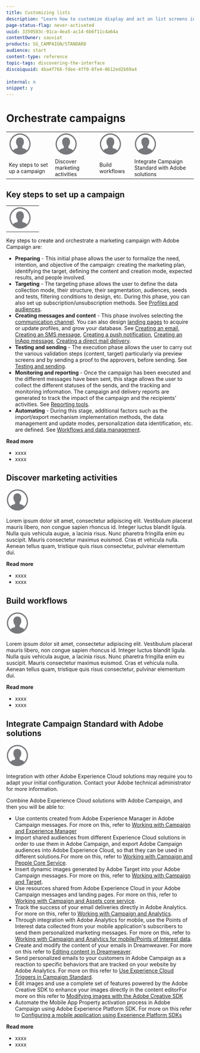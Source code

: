 ```yaml
---
title: Customizing lists
description: "Learn how to customize display and act on list screens in Adobe Campaign Standard:sorting, filtering, deleting or duplicating elements. Lists screens display elements of one or several given resources."
page-status-flag: never-activated
uuid: 3350583c-91ca-4ea5-ac14-6b6f11c4a64a
contentOwner: sauviat
products: SG_CAMPAIGN/STANDARD
audience: start
content-type: reference
topic-tags: discovering-the-interface
discoiquuid: 4ba4f766-fdee-4ff0-8fe4-0612ed2b69a4

internal: n
snippet: y
---
```


# Orchestrate campaigns

<table>
<tr>
    <td valign="top">
        <a href="../../start/using/work-with-audiences.md"><img width="60px" alt="conditions" src="assets/icon_profile.svg"/></a>
    </td>
    <td valign="top">
        <a href="../../api/using/creating-a-service.md"><img width="60px" alt="conditions" src="assets/icon_profile.svg"/></a>
    </td>
    <td valign="top">
        <a href="../../api/using/interacting-with-custom-resources.md"><img width="60px" alt="conditions" src="assets/icon_profile.svg"/></a>
    </td>
    <td valign="top">
        <a href="../../api/using/interacting-with-marketing-history.md"><img width="60px" alt="conditions" src="assets/icon_profile.svg"/></a>
    </td>
</tr>
<tr>
<td>Key steps to set up a campaign</td>
<td>Discover marketing activities</td>
<td>Build workflows</td>
<td>Integrate Campaign Standard with Adobe solutions</td>
</tr>
</table>

## Key steps to set up a campaign

<table><tr><td><img width="60px" alt="conditions" src="assets/icon_profile.svg"/></td><td></td></tr></table>

Key steps to create and orchestrate a marketing campaign with Adobe Campaign are:

* **Preparing** - This initial phase allows the user to formalize the need, intention, and objective of the campaign: creating the marketing plan, identifying the target, defining the content and creation mode, expected results, and people involved.
* **Targeting** - The targeting phase allows the user to define the data collection mode, their structure, their segmentation, audiences, seeds and tests, filtering conditions to design, etc. During this phase, you can also set up subscription/unsubscription methods. See [Profiles and audiences](../../audiences/using/about-profiles.md).
* **Creating messages and content** - This phase involves selecting the [communication channel](../../channels/using/discovering-communication-channels.md). You can also design [landing pages](../../channels/using/getting-started-with-landing-pages.md) to acquire or update profiles, and grow your database. See [Creating an email](../../channels/using/creating-an-email.md), [Creating an SMS message](../../channels/using/creating-an-sms-message.md), [Creating a push notification](../../channels/using/preparing-and-sending-a-push-notification.md), [Creating an InApp message](../../channels/using/about-in-app-messaging.md), [Creating a direct mail delivery](../../channels/using/creating-the-direct-mail.md).
* **Testing and sending** - The execution phase allows the user to carry out the various validation steps (content, target) particularly via preview screens and by sending a proof to the approvers, before sending. See [Testing and sending](../../sending/using/about-sending-messages-with-campaign.md).
* **Monitoring and reporting** - Once the campaign has been executed and the different messages have been sent, this stage allows the user to collect the different statuses of the sends, and the tracking and monitoring information. The campaign and delivery reports are generated to track the impact of the campaign and the recipients' activities. See [Reporting tools](../../reporting/using/about-dynamic-reports.md).
* **Automating** - During this stage, additional factors such as the import/export mechanism implementation methods, the data management and update modes, personalization data identification, etc. are defined. See [Workflows and data management](../../automating/using/discovering-workflows.md).

**Read more**

* xxxx
* xxxx

## Discover marketing activities

<img width="60px" alt="conditions" src="assets/icon_profile.svg"/>

Lorem ipsum dolor sit amet, consectetur adipiscing elit. Vestibulum placerat mauris libero, non congue sapien rhoncus id. Integer luctus blandit ligula. Nulla quis vehicula augue, a lacinia risus. Nunc pharetra fringilla enim eu suscipit. Mauris consectetur maximus euismod. Cras et vehicula nulla. Aenean tellus quam, tristique quis risus consectetur, pulvinar elementum dui.

**Read more**

* xxxx
* xxxx

## Build workflows

<img width="60px" alt="conditions" src="assets/icon_profile.svg"/>

Lorem ipsum dolor sit amet, consectetur adipiscing elit. Vestibulum placerat mauris libero, non congue sapien rhoncus id. Integer luctus blandit ligula. Nulla quis vehicula augue, a lacinia risus. Nunc pharetra fringilla enim eu suscipit. Mauris consectetur maximus euismod. Cras et vehicula nulla. Aenean tellus quam, tristique quis risus consectetur, pulvinar elementum dui.

**Read more**

* xxxx
* xxxx

## Integrate Campaign Standard with Adobe solutions

<img width="60px" alt="conditions" src="assets/icon_profile.svg"/>

Integration with other Adobe Experience Cloud solutions may require you to adapt your initial configuration. Contact your Adobe technical administrator for more information.

Combine Adobe Experience Cloud solutions with Adobe Campaign, and then you will be able to:

* Use contents created from Adobe Experience Manager in Adobe Campaign messages. For more on this, refer to [Working with Campaign and Experience Manager](../../integrating/using/integrating-with-experience-manager.md)
* Import shared audiences from different Experience Cloud solutions in order to use them in Adobe Campaign, and export Adobe Campaign audiences into Adobe Experience Cloud, so that they can be used in different solutions.For more on this, refer to [Working with Campaign and People Core Service](../../integrating/using/about-campaign-audience-manager-or-people-core-service-integration.md).
* Insert dynamic images generated by Adobe Target into your Adobe Campaign messages. For more on this, refer to [Working with Campaign and Target](../../integrating/using/about-campaign-target-integration.md).
* Use resources shared from Adobe Experience Cloud in your Adobe Campaign messages and landing pages. For more on this, refer to [Working with Campaign and Assets core service](../../integrating/using/working-with-campaign-and-assets-core-service.md).
* Track the success of your email deliveries directly in Adobe Analytics. For more on this, refer to [Working with Campaign and Analytics](../../integrating/using/about-campaign-analytics-integration.md).
* Through integration with Adobe Analytics for mobile, use the Points of Interest data collected from your mobile application's subscribers to send them personalized marketing messages. For more on this, refer to [Working with Campaign and Analytics for mobile/Points of Interest data](../../integrating/using/about-campaign-points-of-interest-data-integration.md).
* Create and modify the content of your emails in Dreamweaver. For more on this refer to [Editing content in Dreamweaver](../../designing/using/using-integrations.md#editing-content-in-dreamweaver).
* Send personalized emails to your customers in Adobe Campaign as a reaction to specific behaviors that are tracked on your website by Adobe Analytics. For more on this refer to [Use Experience Cloud Triggers in Campaign Standard](../../integrating/using/about-adobe-experience-cloud-triggers.md).
* Edit images and use a complete set of features powered by the Adobe Creative SDK to enhance your images directly in the content editorFor more on this refer to [Modifying images with the Adobe Creative SDK](../../designing/using/images.md#modifying-images-with-the-adobe-creative-sdk)
* Automate the Mobile App Property activation process in Adobe Campaign using Adobe Experience Platform SDK. For more on this refer to [Configuring a mobile application using Experience Platform SDKs](https://helpx.adobe.com/campaign/kb/configuring-app-sdk.html)

**Read more**

* xxxx
* xxxx